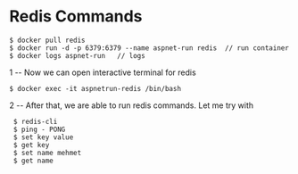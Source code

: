 # Redis Commands

    $ docker pull redis
    $ docker run -d -p 6379:6379 --name aspnet-run redis  // run container
    $ docker logs aspnet-run   // logs 

1
-- Now we can open interactive terminal for redis

    $ docker exec -it aspnetrun-redis /bin/bash


2
-- After that, we are able to run redis commands. 
Let me try with 

     $ redis-cli
     $ ping - PONG
     $ set key value
     $ get key
     $ set name mehmet
     $ get name
